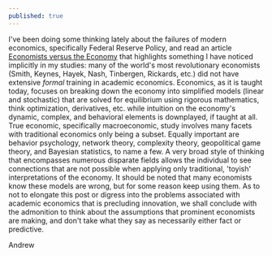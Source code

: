 ```yaml
---
published: true
---
```

I've been doing some thinking lately about the failures of modern economics, specifically Federal Reserve Policy, and read an article [Economists versus the Economy](https://www.project-syndicate.org/commentary/mathematical-economics-training-too-narrow-by-robert-skidelsky-2016-12?utm_source=project-syndicate.org&utm_medium=email&utm_campaign=authnote) that highlights something I have noticed implicitly in my studies: many of the world's most revolutionary economists (Smith, Keynes, Hayek, Nash, Tinbergen, Rickards, etc.) did not have extensive _formal_ training in academic economics. Economics, as it is taught today, focuses on breaking down the economy into simplified models (linear and stochastic) that are solved for equilibrium using rigorous mathematics, think optimization, derivatives, etc. while intuition on the economy's dynamic, complex, and behavioral elements is downplayed, if taught at all. True economic, specifically macroeconomic, study involves many facets with traditional economics only being a subset. Equally important are behavior psychology, network theory, complexity theory, geopolitical game theory, and Bayesian statistics, to name a few. A very broad style of thinking that encompasses numerous disparate fields allows the individual to see connections that are not possible when applying only traditional, 'toyish' interpretations of the economy. It should be noted that many economists know these models are wrong, but for some reason keep using them. As to not to elongate this post or digress into the problems associated with academic economics that is precluding innovation, we shall conclude with the admonition to think about the assumptions that prominent economists are making, and don't take what they say as necessarily either fact or predictive. 

Andrew
